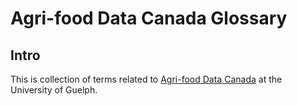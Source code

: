 # Agri-food Data Canada Glossary

## Intro

This is collection of terms related to [Agri-food Data Canada](https://github.com/carlyh-micb/My_test_Spec-Up-T/blob/main/spec/terms-definitions/adc.md) at the University of Guelph.
